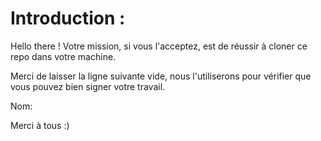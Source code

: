 # Introduction : 

Hello there ! Votre mission, si vous l'acceptez, est de réussir à cloner ce repo dans votre machine. 

Merci de laisser la ligne suivante vide, nous l'utiliserons pour vérifier que vous pouvez bien signer votre travail. 

Nom: 

Merci à tous :)

